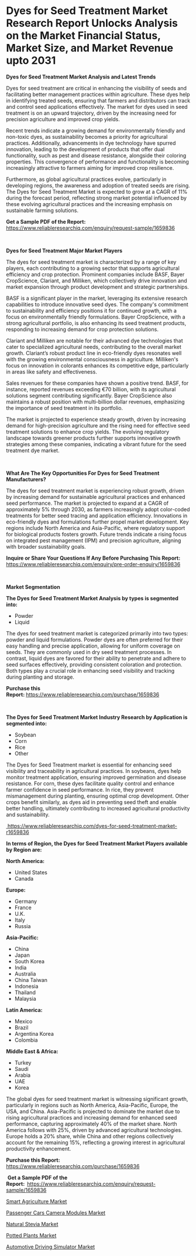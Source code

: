 <p><h1>Dyes for Seed Treatment Market Research Report Unlocks Analysis on the Market Financial Status, Market Size, and Market Revenue upto 2031</h1></p><p><strong>Dyes for Seed Treatment Market Analysis and Latest Trends</strong></p>
<p><p>Dyes for seed treatment are critical in enhancing the visibility of seeds and facilitating better management practices within agriculture. These dyes help in identifying treated seeds, ensuring that farmers and distributors can track and control seed applications effectively. The market for dyes used in seed treatment is on an upward trajectory, driven by the increasing need for precision agriculture and improved crop yields.</p><p>Recent trends indicate a growing demand for environmentally friendly and non-toxic dyes, as sustainability becomes a priority for agricultural practices. Additionally, advancements in dye technology have spurred innovation, leading to the development of products that offer dual functionality, such as pest and disease resistance, alongside their coloring properties. This convergence of performance and functionality is becoming increasingly attractive to farmers aiming for improved crop resilience.</p><p>Furthermore, as global agricultural practices evolve, particularly in developing regions, the awareness and adoption of treated seeds are rising. The Dyes for Seed Treatment Market is expected to grow at a CAGR of 11% during the forecast period, reflecting strong market potential influenced by these evolving agricultural practices and the increasing emphasis on sustainable farming solutions.</p></p>
<p><strong>Get a Sample PDF of the Report:&nbsp;</strong> <a href="https://www.reliableresearchiq.com/enquiry/request-sample/1659836?utm_campaign=1720&utm_medium=2&utm_source=Github&utm_content=ia&utm_term=09122024&utm_id=dyes-for-seed-treatment">https://www.reliableresearchiq.com/enquiry/request-sample/1659836</a></p>
<p>&nbsp;</p>
<p><strong>Dyes for Seed Treatment Major Market Players</strong></p>
<p><p>The dyes for seed treatment market is characterized by a range of key players, each contributing to a growing sector that supports agricultural efficiency and crop protection. Prominent companies include BASF, Bayer CropScience, Clariant, and Milliken, which collectively drive innovation and market expansion through product development and strategic partnerships.</p><p>BASF is a significant player in the market, leveraging its extensive research capabilities to introduce innovative seed dyes. The company's commitment to sustainability and efficiency positions it for continued growth, with a focus on environmentally friendly formulations. Bayer CropScience, with a strong agricultural portfolio, is also enhancing its seed treatment products, responding to increasing demand for crop protection solutions.</p><p>Clariant and Milliken are notable for their advanced dye technologies that cater to specialized agricultural needs, contributing to the overall market growth. Clariant’s robust product line in eco-friendly dyes resonates well with the growing environmental consciousness in agriculture. Milliken's focus on innovation in colorants enhances its competitive edge, particularly in areas like safety and effectiveness.</p><p>Sales revenues for these companies have shown a positive trend. BASF, for instance, reported revenues exceeding €70 billion, with its agricultural solutions segment contributing significantly. Bayer CropScience also maintains a robust position with multi-billion dollar revenues, emphasizing the importance of seed treatment in its portfolio.</p><p>The market is projected to experience steady growth, driven by increasing demand for high-precision agriculture and the rising need for effective seed treatment solutions to enhance crop yields. The evolving regulatory landscape towards greener products further supports innovative growth strategies among these companies, indicating a vibrant future for the seed treatment dye market.</p></p>
<p>&nbsp;</p>
<p><strong>What Are The Key Opportunities For Dyes for Seed Treatment Manufacturers?</strong></p>
<p><p>The dyes for seed treatment market is experiencing robust growth, driven by increasing demand for sustainable agricultural practices and enhanced seed performance. The market is projected to expand at a CAGR of approximately 5% through 2030, as farmers increasingly adopt color-coded treatments for better seed tracing and application efficiency. Innovations in eco-friendly dyes and formulations further propel market development. Key regions include North America and Asia-Pacific, where regulatory support for biological products fosters growth. Future trends indicate a rising focus on integrated pest management (IPM) and precision agriculture, aligning with broader sustainability goals.</p></p>
<p><strong>Inquire or Share Your Questions If Any Before Purchasing This Report:</strong> <a href="https://www.reliableresearchiq.com/enquiry/pre-order-enquiry/1659836?utm_campaign=1720&utm_medium=2&utm_source=Github&utm_content=ia&utm_term=09122024&utm_id=dyes-for-seed-treatment">https://www.reliableresearchiq.com/enquiry/pre-order-enquiry/1659836</a></p>
<p>&nbsp;</p>
<p><strong>Market Segmentation</strong></p>
<p><strong>The Dyes for Seed Treatment Market Analysis by types is segmented into:</strong></p>
<p><ul><li>Powder</li><li>Liquid</li></ul></p>
<p><p>The dyes for seed treatment market is categorized primarily into two types: powder and liquid formulations. Powder dyes are often preferred for their easy handling and precise application, allowing for uniform coverage on seeds. They are commonly used in dry seed treatment processes. In contrast, liquid dyes are favored for their ability to penetrate and adhere to seed surfaces effectively, providing consistent coloration and protection. Both types play a crucial role in enhancing seed visibility and tracking during planting and storage.</p></p>
<p><strong>Purchase this Report:&nbsp;</strong><a href="https://www.reliableresearchiq.com/purchase/1659836?utm_campaign=1720&utm_medium=2&utm_source=Github&utm_content=ia&utm_term=09122024&utm_id=dyes-for-seed-treatment">https://www.reliableresearchiq.com/purchase/1659836</a></p>
<p>&nbsp;</p>
<p><strong>The Dyes for Seed Treatment Market Industry Research by Application is segmented into:</strong></p>
<p><ul><li>Soybean</li><li>Corn</li><li>Rice</li><li>Other</li></ul></p>
<p><p>The Dyes for Seed Treatment market is essential for enhancing seed visibility and traceability in agricultural practices. In soybeans, dyes help monitor treatment application, ensuring improved germination and disease resistance. For corn, these dyes facilitate quality control and enhance farmer confidence in seed performance. In rice, they prevent mismanagement during planting, ensuring optimal crop development. Other crops benefit similarly, as dyes aid in preventing seed theft and enable better handling, ultimately contributing to increased agricultural productivity and sustainability.</p></p>
<p><a href="https://www.reliableresearchiq.com/dyes-for-seed-treatment-market-r1659836?utm_campaign=1720&utm_medium=2&utm_source=Github&utm_content=ia&utm_term=09122024&utm_id=dyes-for-seed-treatment">&nbsp;https://www.reliableresearchiq.com/dyes-for-seed-treatment-market-r1659836</a></p>
<p><strong>In terms of Region, the Dyes for Seed Treatment Market Players available by Region are:</strong></p>
<p>
    <p> <strong> North America: </strong>
        <ul>
            <li>United States</li>
            <li>Canada</li>
        </ul>
        </p> 
    <p> <strong> Europe: </strong>
        <ul>
            <li>Germany</li>
            <li>France</li>
            <li>U.K.</li>
            <li>Italy</li>
            <li>Russia</li>
        </ul>
        </p> 
    <p> <strong> Asia-Pacific: </strong>
        <ul>
            <li>China</li>
            <li>Japan</li>
            <li>South Korea</li>
            <li>India</li>
            <li>Australia</li>
            <li>China Taiwan</li>
            <li>Indonesia</li>
            <li>Thailand</li>
            <li>Malaysia</li>
        </ul>
        </p> 
    <p> <strong> Latin America: </strong>
        <ul>
            <li>Mexico</li>
            <li>Brazil</li>
            <li>Argentina Korea</li>
            <li>Colombia</li>
        </ul>
        </p> 
    <p> <strong> Middle East & Africa: </strong>
        <ul>
            <li>Turkey</li>
            <li>Saudi</li>
            <li>Arabia</li>
            <li>UAE</li>
            <li>Korea</li>
        </ul>
    </p>
    </p>
<p><p>The global dyes for seed treatment market is witnessing significant growth, particularly in regions such as North America, Asia-Pacific, Europe, the USA, and China. Asia-Pacific is projected to dominate the market due to rising agricultural practices and increasing demand for enhanced seed performance, capturing approximately 40% of the market share. North America follows with 25%, driven by advanced agricultural technologies. Europe holds a 20% share, while China and other regions collectively account for the remaining 15%, reflecting a growing interest in agricultural productivity enhancement.</p></p>
<p><strong>Purchase this Report: </strong><a href="https://www.reliableresearchiq.com/purchase/1659836?utm_campaign=1720&utm_medium=2&utm_source=Github&utm_content=ia&utm_term=09122024&utm_id=dyes-for-seed-treatment">https://www.reliableresearchiq.com/purchase/1659836</a></p>
<p>&nbsp;<strong>Get a Sample PDF of the Report:&nbsp;&nbsp;</strong><a href="https://www.reliableresearchiq.com/enquiry/request-sample/1659836?utm_campaign=1720&utm_medium=2&utm_source=Github&utm_content=ia&utm_term=09122024&utm_id=dyes-for-seed-treatment">https://www.reliableresearchiq.com/enquiry/request-sample/1659836</a></p>
<p><strong></strong></p>
<p><p><a href="https://www.linkedin.com/pulse/smart-agriculture-market-growth-expected-62-cagr-from-2024-myfme?utm_campaign=1720&utm_medium=2&utm_source=Github&utm_content=ia&utm_term=09122024&utm_id=dyes-for-seed-treatment">Smart Agriculture Market</a></p><p><a href="https://github.com/marlanamarvn/Market-Research-Report-List-1/blob/main/passenger-cars-camera-modules-market.md?utm_campaign=1720&utm_medium=2&utm_source=Github&utm_content=ia&utm_term=09122024&utm_id=dyes-for-seed-treatment">Passenger Cars Camera Modules Market</a></p><p><a href="https://www.linkedin.com/pulse/natural-stevia-market-report-in-depth-analysis-global-i69ve?utm_campaign=1720&utm_medium=2&utm_source=Github&utm_content=ia&utm_term=09122024&utm_id=dyes-for-seed-treatment">Natural Stevia Market</a></p><p><a href="https://www.linkedin.com/pulse/potted-plants-market-revenue-forecast-based-industry-8pl3e?utm_campaign=1720&utm_medium=2&utm_source=Github&utm_content=ia&utm_term=09122024&utm_id=dyes-for-seed-treatment">Potted Plants Market</a></p><p><a href="https://www.linkedin.com/pulse/automotive-driving-simulator-market-overview-2024-2031-projected-r4ojf?utm_campaign=1720&utm_medium=2&utm_source=Github&utm_content=ia&utm_term=09122024&utm_id=dyes-for-seed-treatment">Automotive Driving Simulator Market</a></p></p>